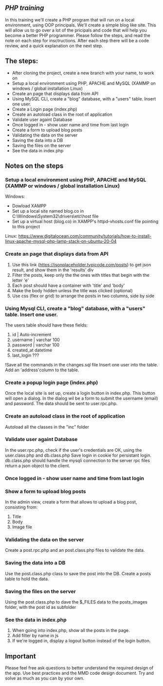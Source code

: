 ## _PHP training_
In this training we'll create a PHP program that will run on a local environment, using OOP principals.
We'll create a simple blog like site. This will allow us to go over a lot of the  pricipals and code that will help you become a better PHP programmer.
Please follow the steps, and read the note on each step for insctructions.
After each step there will be a code review, and a quick explanation on the next step.

## The steps:

- After cloning the project, create a new branch with your name, to work on
- Setup a local environment using PHP, APACHE and MySQL (XAMMP on windows / global installation Linux)
- Create an page that displays data from API
- Using MySQL CLI, create a "blog" database, with a "users" table. Insert one user.
- Create a Login page (index.php)
- Create an autoload class in the root of application
- Validate user againt Database
- Once logged in - show user name and time from last login
- Create a form to upload blog posts
- Validating the data on the server
- Saving the data into a DB
- Saving the files on the server
- See the data in index.php

## Notes on the steps
### Setup a local environment using PHP, APACHE and MySQL (XAMMP or windows / global installation Linux)
Windows:
- Dowload XAMPP
- Set up a local site named blog.co in C:\Windows\System32\drivers\etc\host file
- Set up a virtual host (blog.co) in XAMPP's httpd-vhosts.conf file pointing to this project

Linux:
https://www.digitalocean.com/community/tutorials/how-to-install-linux-apache-mysql-php-lamp-stack-on-ubuntu-20-04

### Create an page that displays data from API
1. Use this link (https://jsonplaceholder.typicode.com/posts) to get json result, and show them in the 'results' div
2. Filter the posts, keep only the the ones with titles that begin with the letter 'e'
3. Each post should have a container with 'title' and 'body'
4. Make the body hidden unless the title was clicked (optional)
5. Use css (flex or grid) to arrange the posts in two columns, side by side

### Using Mysql CLI, create a "blog" database, with a "users" table. Insert one user.
The users table should have these fields:
1. id | Auto-increment 
2. username | varchar 100
3. password | varchar 100
4. created_at datetime
5. last_login ???

!Save all the commands in the changes.sql file
Insert one user into the table.
Add an 'address'column to the table.


### Create a popup login page (index.php)
Once the local site is set up, create a login button in index.php.
This button will open a dialog. In the dialog wil be a form to submit the username (email) and password.
The data should be sent to user.rpc.php.

### Create an autoload class in the root of application
Autoload all the classes in the "inc" folder

### Validate user againt Database
In the user.rpc.php, check if the user's credentials are OK, using the user.class.php and db.class.php
Save login in cookie for persistant login.
db.class.php should handle the mysqli connection to the server
rpc files return a json object to the client.

### Once logged in - show user name and time from last login
### Show a form to upload blog posts
In the admin view, create a form that allows to upload a blog post, consisting from:
1. Title
2. Body
3. Image file

### Validating the data on the server
Create a post.rpc.php and an post.class.php files to validate the data.

### Saving the data into a DB
Use the post.class.php class to save the post into the DB.
Create a posts table to hold the data.
### Saving the files on the server
Using the post.class.php to dave the $_FILES data to the posts_images folder, with the post id as subfolder
### See the data in index.php
1. When going into index.php, show all the posts in the page. 
2. Add filter by name in js
3. If we're logged in, display a logout button instead of the login button.


## Important
Please feel free ask questions to better understand the required design of the app.
Use best practices and the MMD code design document.
Try and solve as much as you can by your own.
